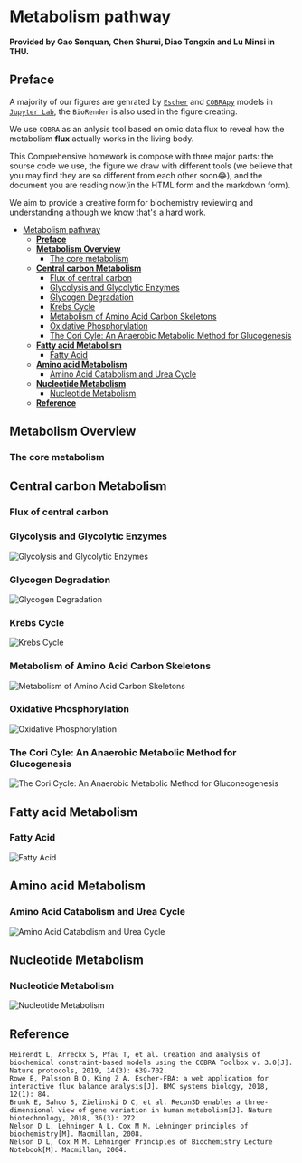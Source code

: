 # Metabolism pathway

__Provided by Gao Senquan, Chen Shurui, Diao Tongxin and Lu Minsi in THU.__

## __Preface__

A majority of our figures are genrated by [`Escher`](https://github.com/zakandrewking/escher/) and [`COBRApy`](https://opencobra.github.io/cobrapy/) models in [`Jupyter Lab`](https://jupyter.org/), the `BioRender` is also used in the figure creating.

We use `COBRA` as an anlysis tool based on omic data flux to reveal how the metabolism __flux__ actually works in the living body.

This Comprehensive homework is compose with three major parts: the sourse code we use, the figure we draw with different tools (we believe that you may find they are so different from each other soon😂), and the document you are reading now(in the HTML form and the markdown form).

We aim to provide a creative form for biochemistry reviewing and understanding although we know that's a hard work.

- [Metabolism pathway](#metabolism-pathway)
  - [__Preface__](#preface)
  - [__Metabolism Overview__](#metabolism-overview)
    - [The core metabolism](#the-core-metabolism)
  - [__Central carbon Metabolism__](#central-carbon-metabolism)
    - [Flux of central carbon](#flux-of-central-carbon)
    - [Glycolysis and Glycolytic Enzymes](#glycolysis-and-glycolytic-enzymes)
    - [Glycogen Degradation](#glycogen-degradation)
    - [Krebs Cycle](#krebs-cycle)
    - [Metabolism of Amino Acid Carbon Skeletons](#metabolism-of-amino-acid-carbon-skeletons)
    - [Oxidative Phosphorylation](#oxidative-phosphorylation)
    - [The Cori Cyle: An Anaerobic Metabolic Method for Glucogenesis](#the-cori-cyle-an-anaerobic-metabolic-method-for-glucogenesis)
  - [__Fatty acid Metabolism__](#fatty-acid-metabolism)
    - [Fatty Acid](#fatty-acid)
  - [__Amino acid Metabolism__](#amino-acid-metabolism)
    - [Amino Acid Catabolism and Urea Cycle](#amino-acid-catabolism-and-urea-cycle)
  - [__Nucleotide Metabolism__](#nucleotide-metabolism)
    - [Nucleotide Metabolism](#nucleotide-metabolism-1)
  - [__Reference__](#reference)

## __Metabolism Overview__

### The core metabolism
<object width="75%" height="1000px" data="Core.html"></object>

## __Central carbon Metabolism__

### Flux of central carbon
<object width="75%" height="1000px" data="CarbonMeta.html"></object>

<object width="75%" height="1000px" data="EMP_TCA_PPP.html"></object>



### Glycolysis and Glycolytic Enzymes
![Glycolysis and Glycolytic Enzymes](Figures/Glycolysis%20and%20Glycolytic%20Enzymes.png)


### Glycogen Degradation
![Glycogen Degradation](Figures/Glycogen%20degradation.png)


### Krebs Cycle
![Krebs Cycle](Figures/Krebs%20Cycle.png)

### Metabolism of Amino Acid Carbon Skeletons
![Metabolism of Amino Acid Carbon Skeletons](Figures/Metabolism%20of%20Amino%20Acid%20Carbon%20Skeletons.png)


### Oxidative Phosphorylation
![Oxidative Phosphorylation](Figures/Oxidative%20Phosphorylation.png)

### The Cori Cyle: An Anaerobic Metabolic Method for Glucogenesis 
![The Cori Cycle: An Anaerobic Metabolic Method for Gluconeogenesis](Figures/The%20Cori%20Cycle_%20An%20Anaerobic%20Metabolic%20Method%20for%20Gluconeogenesis.png)


## __Fatty acid Metabolism__

### Fatty Acid
![Fatty Acid](Figures/Fatty%20Acid.svg "Fatty Acid")

<object width="75%" height="1000px" data="FAS.html"></object>

<object width="75%" height="1000px" data="FattyAcid.html"></object>

## __Amino acid Metabolism__

<object width="75%" height="1000px" data="AA.html"></object>

### Amino Acid Catabolism and Urea Cycle
![Amino Acid Catabolism and Urea Cycle](Figures/Amino%20Acid%20Catabolism%20and%20Urea%20Cycle.png "Amino Acid Catabolism and Urea Cycle")

## __Nucleotide Metabolism__

<object width="75%" height="1000px" data="Nucleotide.html"></object>

### Nucleotide Metabolism
![Nucleotide Metabolism](Figures/Nucleotide%20Metabolism.png)

## __Reference__
```
Heirendt L, Arreckx S, Pfau T, et al. Creation and analysis of biochemical constraint-based models using the COBRA Toolbox v. 3.0[J]. Nature protocols, 2019, 14(3): 639-702.
Rowe E, Palsson B O, King Z A. Escher-FBA: a web application for interactive flux balance analysis[J]. BMC systems biology, 2018, 12(1): 84.
Brunk E, Sahoo S, Zielinski D C, et al. Recon3D enables a three-dimensional view of gene variation in human metabolism[J]. Nature biotechnology, 2018, 36(3): 272.
Nelson D L, Lehninger A L, Cox M M. Lehninger principles of biochemistry[M]. Macmillan, 2008.
Nelson D L, Cox M M. Lehninger Principles of Biochemistry Lecture Notebook[M]. Macmillan, 2004.
```